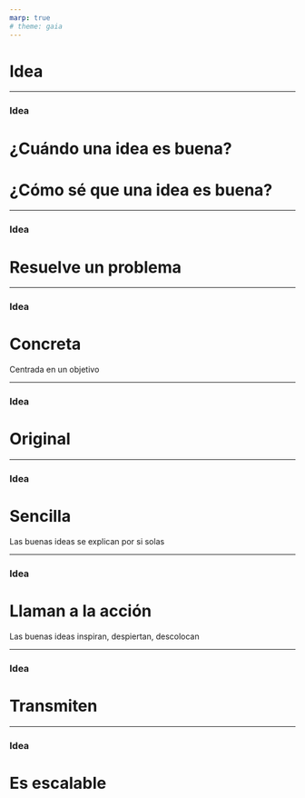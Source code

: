 ```yaml
---
marp: true
# theme: gaia
---
```

# Idea

---
### Idea
# ¿Cuándo una idea es buena?
# ¿Cómo sé que una idea es buena?

---
### Idea
# Resuelve un problema


---
### Idea
# Concreta
Centrada en un objetivo

---
### Idea
# Original

---
### Idea
# Sencilla
Las buenas ideas se explican por si solas

---
### Idea
# Llaman a la acción
Las buenas ideas inspiran, despiertan, descolocan

---
### Idea
# Transmiten


---
### Idea
# Es escalable


